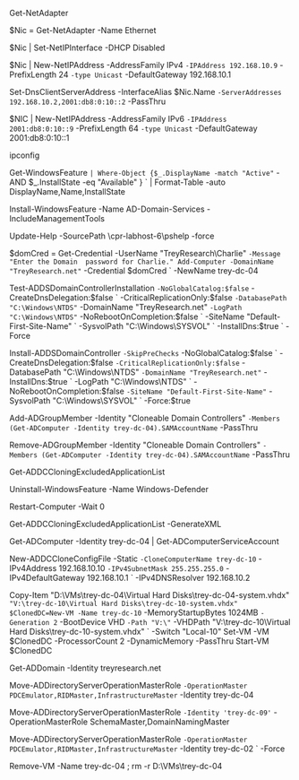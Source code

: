 Get-NetAdapter 

$Nic = Get-NetAdapter -Name Ethernet

$Nic | Set-NetIPInterface -DHCP Disabled

$Nic | New-NetIPAddress -AddressFamily IPv4 `
                         -IPAddress 192.168.10.9 `
                         -PrefixLength 24 `
                         -type Unicast `
                         -DefaultGateway 192.168.10.1

Set-DnsClientServerAddress -InterfaceAlias $Nic.Name `
                           -ServerAddresses 192.168.10.2,2001:db8:0:10::2 `
                           -PassThru

$NIC |  New-NetIPAddress -AddressFamily IPv6 `
                         -IPAddress 2001:db8:0:10::9 `
                         -PrefixLength 64 `
                         -type Unicast `
                         -DefaultGateway 2001:db8:0:10::1

ipconfig

Get-WindowsFeature `
            | Where-Object {$_.DisplayName -match "Active" `
                       -AND $_.InstallState -eq "Available" } `
            | Format-Table -auto DisplayName,Name,InstallState

Install-WindowsFeature -Name AD-Domain-Services -IncludeManagementTools

Update-Help -SourcePath \\cpr-labhost-6\pshelp -force

$domCred  = Get-Credential -UserName "TreyResearch\Charlie" `
                           -Message "Enter the Domain  password for Charlie."
Add-Computer -DomainName "TreyResearch.net" `
             -Credential $domCred `
             -NewName trey-dc-04 

Test-ADDSDomainControllerInstallation `
      -NoGlobalCatalog:$false `
      -CreateDnsDelegation:$false `
      -CriticalReplicationOnly:$false `
      -DatabasePath "C:\Windows\NTDS" `
      -DomainName "TreyResearch.net" `
      -LogPath "C:\Windows\NTDS" `
      -NoRebootOnCompletion:$false `
      -SiteName "Default-First-Site-Name" `
      -SysvolPath "C:\Windows\SYSVOL" `
      -InstallDns:$true `
      -Force

Install-ADDSDomainController `
      -SkipPreChecks `
      -NoGlobalCatalog:$false `
      -CreateDnsDelegation:$false `
      -CriticalReplicationOnly:$false `
      -DatabasePath "C:\Windows\NTDS" `
      -DomainName "TreyResearch.net" `
      -InstallDns:$true `
      -LogPath "C:\Windows\NTDS" `
      -NoRebootOnCompletion:$false `
      -SiteName "Default-First-Site-Name" `
      -SysvolPath "C:\Windows\SYSVOL" `
      -Force:$true

Add-ADGroupMember -Identity "Cloneable Domain Controllers" `
                  -Members (Get-ADComputer -Identity trey-dc-04).SAMAccountName `
                  -PassThru

Remove-ADGroupMember -Identity "Cloneable Domain Controllers" `
                     -Members (Get-ADComputer -Identity trey-dc-04).SAMAccountName `
                     -PassThru

Get-ADDCCloningExcludedApplicationList

Uninstall-WindowsFeature -Name Windows-Defender

Restart-Computer -Wait 0

Get-ADDCCloningExcludedApplicationList -GenerateXML

Get-ADComputer -Identity trey-dc-04 | Get-ADComputerServiceAccount

New-ADDCCloneConfigFile -Static `
                        -CloneComputerName trey-dc-10 `
                        -IPv4Address 192.168.10.10 `
                        -IPv4SubnetMask 255.255.255.0 `
                        -IPv4DefaultGateway 192.168.10.1 `
                        -IPv4DNSResolver 192.168.10.2

Copy-Item "D:\VMs\trey-dc-04\Virtual Hard Disks\trey-dc-04-system.vhdx" `
           "V:\trey-dc-10\Virtual Hard Disks\trey-dc-10-system.vhdx"
$ClonedDC=New-VM -Name trey-dc-10 `
           -MemoryStartupBytes 1024MB `
           -Generation 2 `
           -BootDevice VHD `
           -Path "V:\" `
           -VHDPath "V:\trey-dc-10\Virtual Hard Disks\trey-dc-10-system.vhdx" `
           -Switch "Local-10"
Set-VM -VM $ClonedDC -ProcessorCount 2 -DynamicMemory -PassThru 
Start-VM $ClonedDC

Get-ADDomain -Identity treyresearch.net

Move-ADDirectoryServerOperationMasterRole `
                         -OperationMaster PDCEmulator,RIDMaster,InfrastructureMaster `
                         -Identity trey-dc-04

Move-ADDirectoryServerOperationMasterRole `
                         -Identity 'trey-dc-09' `
                         -OperationMasterRole SchemaMaster,DomainNamingMaster

Move-ADDirectoryServerOperationMasterRole `
                    -OperationMaster PDCEmulator,RIDMaster,InfrastructureMaster `
                    -Identity trey-dc-02 `
                    -Force

Remove-VM -Name trey-dc-04 ; rm -r D:\VMs\trey-dc-04

